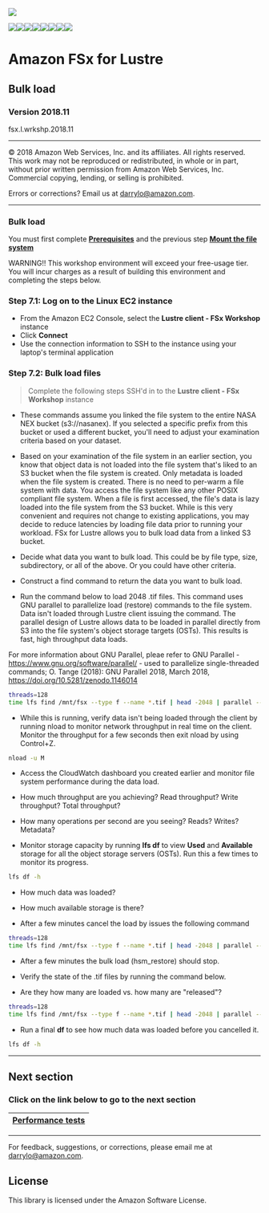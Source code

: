 ![](https://s3.amazonaws.com/aws-us-east-1/tutorial/AWS_logo_PMS_300x180.png)

![](https://s3.amazonaws.com/aws-us-east-1/tutorial/100x100_benefit_available.png)![](https://s3.amazonaws.com/aws-us-east-1/tutorial/100x100_benefit_ingergration.png)![](https://s3.amazonaws.com/aws-us-east-1/tutorial/100x100_benefit_ecryption-lock.png)![](https://s3.amazonaws.com/aws-us-east-1/tutorial/100x100_benefit_fully-managed.png)![](https://s3.amazonaws.com/aws-us-east-1/tutorial/100x100_benefit_lowcost-affordable.png)![](https://s3.amazonaws.com/aws-us-east-1/tutorial/100x100_benefit_performance.png)![](https://s3.amazonaws.com/aws-us-east-1/tutorial/100x100_benefit_scalable.png)![](https://s3.amazonaws.com/aws-us-east-1/tutorial/100x100_benefit_storage.png)

# **Amazon FSx for Lustre**

## Bulk load

### Version 2018.11

fsx.l.wrkshp.2018.11

---

© 2018 Amazon Web Services, Inc. and its affiliates. All rights reserved. This work may not be  reproduced or redistributed, in whole or in part, without prior written permission from Amazon Web Services, Inc. Commercial copying, lending, or selling is prohibited.

Errors or corrections? Email us at [darrylo@amazon.com](mailto:darrylo@amazon.com).

---

### Bulk load

You must first complete [**Prerequisites**](../0-prerequisites) and the previous step [**Mount the file system**](../4-mount-file-system)

WARNING!! This workshop environment will exceed your free-usage tier. You will incur charges as a result of building this environment and completing the steps below.

### Step 7.1: Log on to the Linux EC2 instance

- From the Amazon EC2 Console, select the **Lustre client - FSx Workshop** instance
- Click **Connect**
- Use the connection information to SSH to the instance using your laptop's terminal application

### Step 7.2: Bulk load files

> Complete the following steps SSH'd in to the **Lustre client - FSx Workshop** instance

- These commands assume you linked the file system to the entire NASA NEX bucket (s3://nasanex). If you selected a specific prefix from this bucket or used a different bucket, you'll need to adjust your examination criteria based on your dataset.

- Based on your examination of the file system in an earlier section, you know that object data is not loaded into the file system that's liked to an S3 bucket when the file system is created. Only metadata is loaded when the file system is created. There is no need to per-warm a file system with data. You access the file system like any other POSIX compliant file system. When a file is first accessed, the file's data is lazy loaded into the file system from the S3 bucket. While is this very convenient and requires not change to existing applications, you may decide to reduce latencies by loading file data prior to running your workload. FSx for Lustre allows you to bulk load data from a linked S3 bucket.

- Decide what data you want to bulk load. This could be by file type, size, subdirectory, or all of the above. Or you could have other criteria.

- Construct a find command to return the data you want to bulk load.

- Run the command below to load 2048 .tif files. This command uses GNU parallel to parallelize load (restore) commands to the file system. Data isn't loaded through Lustre client issuing the command. The parallel design of Lustre allows data to be loaded in parallel directly from S3 into the file system's object storage targets (OSTs). This results is fast, high throughput data loads. 

For more information about GNU Parallel, pleae refer to GNU Parallel - https://www.gnu.org/software/parallel/ - used to parallelize single-threaded commands; O. Tange (2018): GNU Parallel 2018, March 2018, https://doi.org/10.5281/zenodo.1146014

```sh
threads=128
time lfs find /mnt/fsx --type f --name *.tif | head -2048 | parallel --will-cite -j ${threads} sudo lfs hsm_restore {} &

```


- While this is running, verify data isn't being loaded through the client by running nload to monitor network throughput in real time on the client.  Monitor the throughput for a few seconds then exit nload by using Control+Z.

```sh
nload -u M
```

- Access the CloudWatch dashboard you created earlier and monitor file system performance during the data load.

- How much throughput are you achieving?  Read throughput? Write throughput? Total throughput?
- How many operations per second are you seeing? Reads? Writes? Metadata?

- Monitor storage capacity by running **lfs df** to view **Used** and **Available** storage for all the object storage servers (OSTs). Run this a few times to monitor its progress.

```sh
lfs df -h
```
- How much data was loaded?
- How much available storage is there?

- After a few minutes cancel the load by issues the following command

```sh
threads=128
time lfs find /mnt/fsx --type f --name *.tif | head -2048 | parallel --will-cite -j ${threads} sudo lfs hsm_cancel {} &

```

- After a few minutes the bulk load (hsm_restore) should stop.

- Verify the state of the .tif files by running the command below.
- Are they how many are loaded vs. how many are "released"?


```sh
threads=128
time lfs find /mnt/fsx --type f --name *.tif | head -2048 | parallel --will-cite -j ${threads} sudo lfs hsm_state {} &

```

- Run a final **df** to see how much data was loaded before you cancelled it.

```sh
lfs df -h
```


---
## Next section
### Click on the link below to go to the next section

| [**Performance tests**](../8-performance-tests) |
| :---
---

For feedback, suggestions, or corrections, please email me at [darrylo@amazon.com](mailto:darrylo@amazon.com).

## License

This library is licensed under the Amazon Software License.


